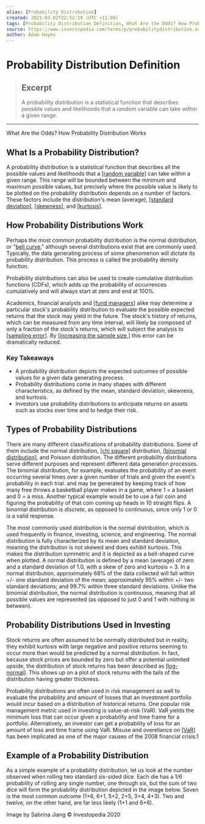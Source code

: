 ```yaml
---
alias: [Probability Distribution]
created: 2021-03-02T22:52:19 (UTC +11:00)
tags: [Probability Distribution Definition, What Are the Odds? How Probability Distribution Works]
source: https://www.investopedia.com/terms/p/probabilitydistribution.asp
author: Adam Hayes
---
```


# Probability Distribution Definition

> ## Excerpt
> A probability distribution is a statistical function that describes possible values and likelihoods that a random variable can take within a given range.

---

What Are the Odds? How Probability Distribution Works
## What Is a Probability Distribution?

A probability distribution is a statistical function that describes all the possible values and likelihoods that a [[random variable]](https://www.investopedia.com/terms/r/random-variable.asp) can take within a given range. This range will be bounded between the minimum and maximum possible values, but precisely where the possible value is likely to be plotted on the probability distribution depends on a number of factors. These factors include the distribution's mean (average), [[standard deviation]](https://www.investopedia.com/terms/s/standarddeviation.asp), [[skewness]](https://www.investopedia.com/terms/s/skewness.asp), and [[kurtosis]](https://www.investopedia.com/terms/k/kurtosis.asp).

## How Probability Distributions Work

Perhaps the most common probability distribution is the normal distribution, or "[bell curve](https://www.investopedia.com/terms/b/bell-curve.asp)," although several distributions exist that are commonly used. Typically, the data generating process of some phenomenon will dictate its probability distribution. This process is called the probability density function.

Probability distributions can also be used to create cumulative distribution functions (CDFs), which adds up the probability of occurrences cumulatively and will always start at zero and end at 100%.

Academics, financial analysts and [[fund managers]](https://www.investopedia.com/terms/f/fundmanager.asp) alike may determine a particular stock's probability distribution to evaluate the possible expected returns that the stock may yield in the future. The stock's history of returns, which can be measured from any time interval, will likely be composed of only a fraction of the stock's returns, which will subject the analysis to [[sampling error]](https://www.investopedia.com/terms/s/samplingerror.asp). By [[increasing the sample size,]](https://www.investopedia.com/video/play/simple-random-sample/) this error can be dramatically reduced.

### Key Takeaways

-   A probability distribution depicts the expected outcomes of possible values for a given data generating process.
-   Probability distributions come in many shapes with different characteristics, as defined by the mean, standard deviation, skewness, and kurtosis.
-   Investors use probability distributions to anticipate returns on assets such as stocks over time and to hedge their risk.

## Types of Probability Distributions

There are many different classifications of probability distributions. Some of them include the normal distribution, [[chi square]](https://www.investopedia.com/terms/c/chi-square-statistic.asp) distribution, [[binomial distribution]](https://www.investopedia.com/terms/b/binomialdistribution.asp), and Poisson distribution. The different probability distributions serve different purposes and represent different data generation processes. The binomial distribution, for example, evaluates the probability of an event occurring several times over a given number of trials and given the event's probability in each trial. and may be generated by keeping track of how many free throws a basketball player makes in a game, where 1 = a basket and 0 = a miss. Another typical example would be to use a fair coin and figuring the probability of that coin coming up heads in 10 straight flips. A binomial distribution is _discrete_, as opposed to continuous, since only 1 or 0 is a valid response.

The most commonly used distribution is the normal distribution, which is used frequently in finance, investing, science, and engineering. The normal distribution is fully characterized by its mean and standard deviation, meaning the distribution is not skewed and does exhibit kurtosis. This makes the distribution symmetric and it is depicted as a bell-shaped curve when plotted. A normal distribution is defined by a mean (average) of zero and a standard deviation of 1.0, with a skew of zero and kurtosis = 3. In a normal distribution, approximately 68% of the data collected will fall within +/- one standard deviation of the mean; approximately 95% within +/- two standard deviations; and 99.7% within three standard deviations. Unlike the binomial distribution, the normal distribution is continuous, meaning that all possible values are represented (as opposed to just 0 and 1 with nothing in between).

## Probability Distributions Used in Investing

Stock returns are often assumed to be normally distributed but in reality, they exhibit kurtosis with large negative and positive returns seeming to occur more than would be predicted by a normal distribution. In fact, because stock prices are bounded by zero but offer a potential unlimited upside, the distribution of stock returns has been described as [[log-normal]](https://www.investopedia.com/terms/l/log-normal-distribution.asp). This shows up on a plot of stock returns with the tails of the distribution having greater thickness.

Probability distributions are often used in risk management as well to evaluate the probability and amount of losses that an investment portfolio would incur based on a distribution of historical returns. One popular risk management metric used in investing is value-at-risk (VaR). VaR yields the minimum loss that can occur given a probability and time frame for a portfolio. Alternatively, an investor can get a probability of loss for an amount of loss and time frame using VaR. Misuse and overeliance on [[VaR]](https://www.investopedia.com/terms/v/var.asp) has been implicated as one of the major causes of the 2008 financial crisis.1

## Example of a Probability Distribution

As a simple example of a probability distribution, let us look at the number observed when rolling two standard six-sided dice. Each die has a 1/6 probability of rolling any single number, one through six, but the sum of two dice will form the probability distribution depicted in the image below. Seven is the most common outcome (1+6, 6+1, 5+2, 2+5, 3+4, 4+3). Two and twelve, on the other hand, are far less likely (1+1 and 6+6).

Image by Sabrina Jiang © Investopedia 2020
